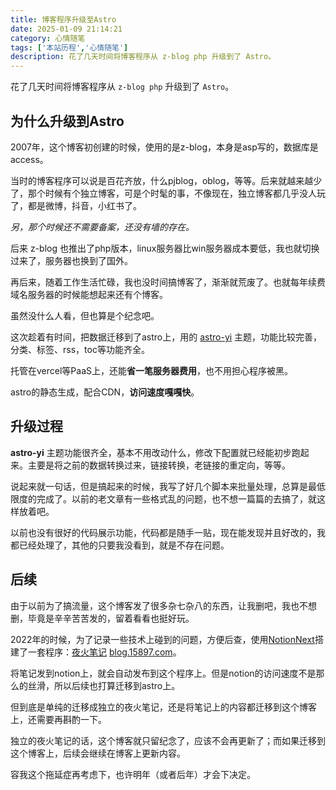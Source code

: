 ```yaml
---
title: 博客程序升级至Astro
date: 2025-01-09 21:14:21
category: 心情随笔
tags: ['本站历程','心情随笔']
description: 花了几天时间将博客程序从 z-blog php 升级到了 Astro。
---
```

花了几天时间将博客程序从 `z-blog php` 升级到了 `Astro`。

## 为什么升级到Astro

2007年，这个博客初创建的时候，使用的是z-blog，本身是asp写的，数据库是access。

当时的博客程序可以说是百花齐放，什么pjblog，oblog，等等。后来就越来越少了，那个时候有个独立博客，可是个时髦的事，不像现在，独立博客都几乎没人玩了，都是微博，抖音，小红书了。

*另，那个时候还不需要备案，还没有墙的存在。*

后来 z-blog 也推出了php版本，linux服务器比win服务器成本要低，我也就切换过来了，服务器也换到了国外。

再后来，随着工作生活忙碌，我也没时间搞博客了，渐渐就荒废了。也就每年续费域名服务器的时候能想起来还有个博客。

虽然没什么人看，但也算是个纪念吧。

这次趁着有时间，把数据迁移到了astro上，用的 [astro-yi](https://github.com/cirry/astro-yi) 主题，功能比较完善，分类、标签、rss，toc等功能齐全。

托管在vercel等PaaS上，还能**省一笔服务器费用**，也不用担心程序被黑。

astro的静态生成，配合CDN，**访问速度嘎嘎快**。

## 升级过程

**astro-yi** 主题功能很齐全，基本不用改动什么，修改下配置就已经能初步跑起来。主要是将之前的数据转换过来，链接转换，老链接的重定向，等等。

说起来就一句话，但是搞起来的时候，我写了好几个脚本来批量处理，总算是最低限度的完成了。以前的老文章有一些格式乱的问题，也不想一篇篇的去搞了，就这样放着吧。

以前也没有很好的代码展示功能，代码都是随手一贴，现在能发现并且好改的，我都已经处理了，其他的只要我没看到，就是不存在问题。

## 后续

由于以前为了搞流量，这个博客发了很多杂七杂八的东西，让我删吧，我也不想删，毕竟是辛辛苦苦发的，留着看看也挺好玩。

2022年的时候，为了记录一些技术上碰到的问题，方便后查，使用[NotionNext](https://github.com/tangly1024/NotionNext)搭建了一套程序：[夜火笔记](https://blog.15897.com/) [blog.15897.com](https://blog.15897.com/)。

将笔记发到notion上，就会自动发布到这个程序上。但是notion的访问速度不是那么的丝滑，所以后续也打算迁移到astro上。

但到底是单纯的迁移成独立的夜火笔记，还是将笔记上的内容都迁移到这个博客上，还需要再斟酌一下。

独立的夜火笔记的话，这个博客就只留纪念了，应该不会再更新了；而如果迁移到这个博客上，后续会继续在博客上更新内容。

容我这个拖延症再考虑下，也许明年（或者后年）才会下决定。